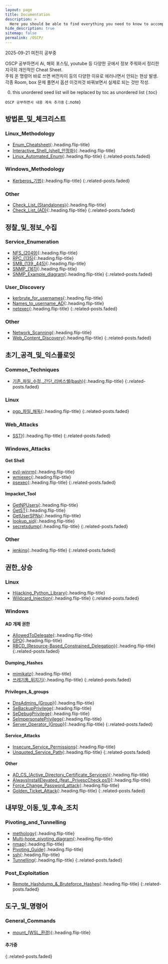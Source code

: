 ```yaml
---
layout: page
title: Documentation
description: >
  Here you should be able to find everything you need to know to accomplish the most common tasks when blogging with Hydejack.
hide_description: true
sitemap: false
permalink: /OSCP/
---
```


2025-09-21 여전히 공부중  

OSCP 공부하면서 Ai, 해외 포스팅, youtube 등 다양한 곳에서 정보 주워와서 정리한 지극히 개인적인 Cheat Sheet.  
주워 온 명령어 바로 쓰면 버전차이 등의 다양한 이유로 에러나면서 안되는 현상 발생.  
각종 Room, box 문제 풀면서 옵션 이것저것 바꿔보면서 실제로 되는 것만 작성.  



0. this unordered seed list will be replaced by toc as unordered list
{:toc}

`OSCP 공부하면서 내용 계속 추가중`
{:.note}



## 방법론_및_체크리스트
### Linux_Methodology
* [Enum_Cheatsheet]{:.heading.flip-title}
* [Interactive_Shell_(shell_안정화)]{:.heading.flip-title}
* [Linux_Automated_Enum]{:.heading.flip-title}
{:.related-posts.faded}

### Windows_Methodology
* [Kerberos_기법]{:.heading.flip-title}
{:.related-posts.faded}

### Other
* [Check_List_(Standalones)]{:.heading.flip-title}
* [Check_List_(AD)]{:.heading.flip-title}
{:.related-posts.faded}


## 정찰_및_정보_수집
### Service_Enumeration
* [NFS_(2049)]{:.heading.flip-title}
* [RPC_(135)]{:.heading.flip-title}
* [SMB_(139,_445)]{:.heading.flip-title}
* [SNMP_(161)]{:.heading.flip-title}
* [SNMP_Example_diagram]{:.heading.flip-title}
{:.related-posts.faded}

### User_Discovery
* [kerbrute_for_usernames]{:.heading.flip-title}
* [Names_to_username_AD]{:.heading.flip-title}
* [netexec]{:.heading.flip-title}
{:.related-posts.faded}

### Other
* [Network_Scanning]{:.heading.flip-title}
* [Web_Content_Discovery]{:.heading.flip-title}
{:.related-posts.faded}


## 초기_공격_및_익스플로잇
### Common_Techniques
* [기존_파일_수정,_간단_리버스쉘(bash)]{:.heading.flip-title}
{:.related-posts.faded}

### Linux
* [pgp_파일_해독]{:.heading.flip-title}
{:.related-posts.faded}

### Web_Attacks
* [SSTI]{:.heading.flip-title}
{:.related-posts.faded}

### Windows_Attacks
#### Get Shell
* [evil-winrm]{:.heading.flip-title}
* [wmiexec]{:.heading.flip-title}
* [psexec]{:.heading.flip-title}
{:.related-posts.faded}

#### Impacket_Tool
* [GetNPUsers]{:.heading.flip-title}
* [GetST]{:.heading.flip-title}
* [GetUserSPNs]{:.heading.flip-title}
* [lookup_sid]{:.heading.flip-title}
* [secretsdump]{:.heading.flip-title}
{:.related-posts.faded}

### Other
* [jenkins]{:.heading.flip-title}
{:.related-posts.faded}

## 권한_상승
### Linux
* [Hijacking_Python_Library]{:.heading.flip-title}
* [Wildcard_Injection]{:.heading.flip-title}
{:.related-posts.faded}

### Windows
#### AD 개체 권한
* [AllowedToDelegate]{:.heading.flip-title}
* [GPO]{:.heading.flip-title}
* [RBCD_(Resource-Based_Constrained_Delegation)]{:.heading.flip-title}
{:.related-posts.faded}

#### Dumping_Hashes
* [mimikatz]{:.heading.flip-title}
* [쓰레기통_뒤지기]{:.heading.flip-title}
{:.related-posts.faded}

#### Privileges_&_groups
* [DnsAdmins_(Group)]{:.heading.flip-title}
* [SeBackupPrivilege]{:.heading.flip-title}
* [SeDebugPrivilege]{:.heading.flip-title}
* [SeImpersonatePrivilege]{:.heading.flip-title}
* [Server_Operator_(Group)]{:.heading.flip-title}
{:.related-posts.faded}

#### Service_Attacks
* [Insecure_Service_Permissions]{:.heading.flip-title}
* [Unquoted_Service_Path]{:.heading.flip-title}
{:.related-posts.faded}

#### Other
* [AD_CS_(Active_Directory_Certificate_Services)]{:.heading.flip-title}
* [AlwaysInstallElevated_(feat._PrivescCheck.ps1)]{:.heading.flip-title}
* [Force_Change_Password_attack]{:.heading.flip-title}
* [Golden_Ticket_Attack]{:.heading.flip-title}
{:.related-posts.faded}


## 내부망_이동_및_후속_조치
### Pivoting_and_Tunnelling
* [methology]{:.heading.flip-title}
* [Multi-hope_pivoting_diagram]{:.heading.flip-title}
* [nmap]{:.heading.flip-title}
* [Pivoting_Guide]{:.heading.flip-title}
* [ssh]{:.heading.flip-title}
* [Tunnelling]{:.heading.flip-title}
{:.related-posts.faded}


### Post_Exploitation
* [Remote_Hashdump_&_Bruteforce_Hashes]{:.heading.flip-title}
{:.related-posts.faded}


## 도구_및_명령어
### General_Commands
* [mount_(WSL_환경)]{:.heading.flip-title}
#### 추가중
{:.related-posts.faded}









[Enum_Cheatsheet]: /00_방법론_및_체크리스트/Linux_Methodology/Enum_Cheatsheet.md
[Interactive_Shell_(shell_안정화)]: /00_방법론_및_체크리스트/Linux_Methodology/Interactive_Shell_(shell_안정화).md
[Linux_Automated_Enum]: /00_방법론_및_체크리스트/Linux_Methodology/Linux_Automated_Enum.md

[Kerberos_기법]: /00_방법론_및_체크리스트/Windows_Methodology/Kerberos_기법.md

[Check_List_(Standalones)]: /00_방법론_및_체크리스트/Check_List_(Standalones).md
[Check_List_(AD)]: /00_방법론_및_체크리스트/Check_List_(AD).md

[NFS_(2049)]: /01_정찰_및_정보_수집/Service_Enumeration/NFS_(2049).md
[RPC_(135)]: /01_정찰_및_정보_수집/Service_Enumeration/RPC_(135).md
[SMB_(139,_445)]: /01_정찰_및_정보_수집/Service_Enumeration/SMB_(139,_445).md
[SNMP_(161)]: /01_정찰_및_정보_수집/Service_Enumeration/SNMP_(161).md
[SNMP_Example_diagram]: /01_정찰_및_정보_수집/Service_Enumeration/SNMP_Example_diagram.md

[kerbrute_for_usernames]: /01_정찰_및_정보_수집/User_Discovery/kerbrute_for_usernames.md
[Names_to_username_AD]: /01_정찰_및_정보_수집/User_Discovery/Names_to_username_AD.md
[netexec]: /01_정찰_및_정보_수집/User_Discovery/netexec.md

[Network_Scanning]: /01_정찰_및_정보_수집/Network_Scanning.md
[Web_Content_Discovery]: /01_정찰_및_정보_수집/Web_Content_Discovery.md

[기존_파일_수정,_간단_리버스쉘(bash)]: /02_초기_공격_및_익스플로잇/Common_Techniques/기존_파일_수정,_간단_리버스쉘(bash).md

[pgp_파일_해독]: /02_초기_공격_및_익스플로잇/Linux/pgp_파일_해독.md

[SSTI]: /02_초기_공격_및_익스플로잇/Web_Attacks/SSTI.md

[evil-winrm]: /02_초기_공격_및_익스플로잇/Windows_Attacks/Get_Shell/evil-winrm.md

[GetNPUsers]: /02_초기_공격_및_익스플로잇/Windows_Attacks/Impacket_Tool/GetNPUsers.md
[GetST]: /02_초기_공격_및_익스플로잇/Windows_Attacks/Impacket_Tool/GetST.md
[GetUserSPNs]: /02_초기_공격_및_익스플로잇/Windows_Attacks/Impacket_Tool/GetUserSPNs.md
[lookup_sid]: /02_초기_공격_및_익스플로잇/Windows_Attacks/Impacket_Tool/lookup_sid.md
[psexec]: /02_초기_공격_및_익스플로잇/Windows_Attacks/Impacket_Tool/psexec.md
[secretsdump]: /02_초기_공격_및_익스플로잇/Windows_Attacks/Impacket_Tool/secretsdump.md
[wmiexec]: /02_초기_공격_및_익스플로잇/Windows_Attacks/Impacket_Tool/wmiexec.md

[jenkins]: /02_초기_공격_및_익스플로잇/jenkins.md

[Hijacking_Python_Library]: /03_권한_상승/Linux/Hijacking_Python_Library.md
[Wildcard_Injection]: /03_권한_상승/Linux/Wildcard_Injection.md

[AllowedToDelegate]: /03_권한_상승/Windows/AD_개체_권한/AllowedToDelegate.md
[GPO]: /03_권한_상승/Windows/AD_개체_권한/GPO.md
[RBCD_(Resource-Based_Constrained_Delegation)]: /03_권한_상승/Windows/AD_개체_권한/RBCD_(Resource-Based_Constrained_Delegation).md

[mimikatz]: /03_권한_상승/Windows/Dumping_Hashes/mimikatz.md
[쓰레기통_뒤지기]: /03_권한_상승/Windows/Dumping_Hashes/쓰레기통_뒤지기.md

[DnsAdmins_(Group)]: /03_권한_상승/Windows/Privileges_&_groups/DnsAdmins_(Group).md
[SeBackupPrivilege]: /03_권한_상승/Windows/Privileges_&_groups/SeBackupPrivilege.md
[SeDebugPrivilege]: /03_권한_상승/Windows/Privileges_&_groups/SeDebugPrivilege.md
[SeImpersonatePrivilege]: /03_권한_상승/Windows/Privileges_&_groups/SeImpersonatePrivilege.md
[Server_Operator_(Group)]: /03_권한_상승/Windows/Privileges_&_groups/Server_Operator_(Group).md

[Insecure_Service_Permissions]: /03_권한_상승/Windows/Service_Attacks/Insecure_Service_Permissions.md
[Unquoted_Service_Path]: /03_권한_상승/Windows/Service_Attacks/Unquoted_Service_Path.md

[AD_CS_(Active_Directory_Certificate_Services)]: /03_권한_상승/Windows/AD_CS_(Active_Directory_Certificate_Services).md
[AlwaysInstallElevated_(feat._PrivescCheck.ps1)]: /03_권한_상승/Windows/AlwaysInstallElevated_(feat._PrivescCheck.ps1).md
[Force_Change_Password_attack]: /03_권한_상승/Windows/Force_Change_Password_attack.md
[Golden_Ticket_Attack]: /03_권한_상승/Windows/Golden_Ticket_Attack.md

[methology]: /04_내부망_이동_및_후속_조치/Pivoting_and_Tunnelling/methology.md
[Multi-hope_pivoting_diagram]: /04_내부망_이동_및_후속_조치/Pivoting_and_Tunnelling/Multi-hope_pivoting_diagram.md
[nmap]: /04_내부망_이동_및_후속_조치/Pivoting_and_Tunnelling/nmap.md
[Pivoting_Guide]: /04_내부망_이동_및_후속_조치/Pivoting_and_Tunnelling/Pivoting_Guide.md
[ssh]: /04_내부망_이동_및_후속_조치/Pivoting_and_Tunnelling/ssh.md
[Tunnelling]: /04_내부망_이동_및_후속_조치/Pivoting_and_Tunnelling/Tunnelling.md

[Remote_Hashdump_&_Bruteforce_Hashes]: /04_내부망_이동_및_후속_조치/Post_Exploitation/Remote_Hashdump_&_Bruteforce_Hashes.md


[mount_(WSL_환경)]: /99_도구_및_명령어/General_Commands/mount_(WSL_환경).md



[LICENSE]: ../LICENSE.md
[NOTICE]: ../NOTICE.md
[CHANGELOG]: ../CHANGELOG.md
